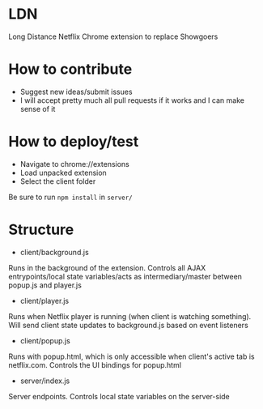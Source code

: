 # LDN
Long Distance Netflix Chrome extension to replace Showgoers

# How to contribute
* Suggest new ideas/submit issues
* I will accept pretty much all pull requests if it works and I can make sense of it

# How to deploy/test
* Navigate to chrome://extensions
* Load unpacked extension
* Select the client folder

Be sure to run `npm install` in `server/`

# Structure
* client/background.js

Runs in the background of the extension. Controls all AJAX entrypoints/local state variables/acts as intermediary/master between popup.js and player.js

* client/player.js

Runs when Netflix player is running (when client is watching something). Will send client state updates to background.js based on event listeners

* client/popup.js

Runs with popup.html, which is only accessible when client's active tab is netflix.com. Controls the UI bindings for popup.html

* server/index.js

Server endpoints. Controls local state variables on the server-side

